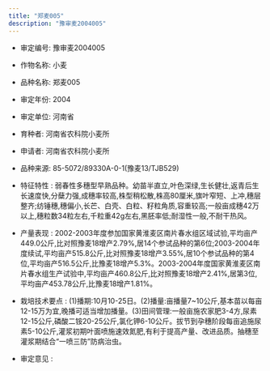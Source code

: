 ```yaml
---
title: "郑麦005"
description: "豫审麦2004005"
---
```

* 审定编号:  豫审麦2004005

*  作物名称:  小麦

*  品种名称:  郑麦005

*  审定年份:  2004

*  审定单位:  河南省

* 育种者:  河南省农科院小麦所

*  申请者:  河南省农科院小麦所

*  品种来源:  85-5072/89330A-0-1(豫麦13/TJB529)

*  特征特性 : 
弱春性多穗型早熟品种。幼苗半直立,叶色深绿,生长健壮,返青后生长速度快,分蘖力强,成穗率较高,株型稍松散,株高80厘米,旗叶窄短、上冲,穗层整齐;纺锤穗,穗偏小,长芒、白壳、白粒、籽粒角质,容重较高;一般亩成穗42万以上,穗粒数34粒左右,千粒重42g左右,黑胚率低;耐湿性一般,不耐干热风。
 
*  产量表现 : 
2002-2003年度参加国家黄淮麦区南片春水组区域试验,平均亩产449.0公斤,比对照豫麦18增产2.79%,居14个参试品种的第6位;2003-2004年度续试,平均亩产515.8公斤,比对照豫麦18增产3.55%,居10个参试品种的第4位,平均亩产516.5公斤,比豫麦18增产5.3%。2003-2004年度国家黄淮麦区南片春水组生产试验中,平均亩产460.8公斤,比对照豫麦18增产2.41%,居第3位,平均亩产453.78公斤,比豫麦18增产1.81%。

*  栽培技术要点 : 
(1)播期:10月10-25日。(2)播量:亩播量7~10公斤,基本苗以每亩12-15万为宜,晚播可适当增加播量。(3)田间管理:一般亩施农家肥3-4方,尿素12-15公斤,磷酸二铵20-25公斤,氯化钾6-10公斤。拔节到孕穗阶段每亩追施尿素5-10公斤,灌浆初期叶面喷施速效氮肥,有利于提高产量、改进品质。抽穗至灌浆期结合“一喷三防”防病治虫。

*  审定意见 : 

